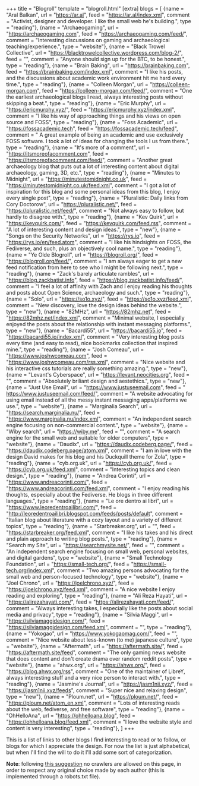 +++
title = "Blogroll"
template = "blogroll.html"
[extra]
blogs = [
    {name = "Aral Balkan", url = "https://ar.al", feed = "https://ar.al/index.xml", comment = "Activist, designer and developer. I like the small web he's building.", type = "reading"},
    {name = "Archaeogaming", url = "https://archaeogaming.com", feed = "https://archaeogaming.com/feed/", comment = "Interesting discussions on gaming and archaeological teaching/experience.", type = "website"},
    {name = "Black Trowel Collective", url = "https://blacktrowelcollective.wordpress.com/blog-2/", feed = "", comment = "Anyone should sign up for the BTC, to be honest.", type = "reading"},
    {name = "Brain Baking", url = "https://brainbaking.com", feed = "https://brainbaking.com/index.xml", comment = "I like his posts, and the discussions about academic work environment hit me hard every time.", type = "reading"},
    {name = "Colleen Morgan", url = "https://colleen-morgan.com", feed = "https://colleen-morgan.com/feed/", comment = "One the earliest archaeological blogs I read, always interesting posts without skipping a beat.", type = "reading"},
    {name = "Eric Murphy", url = "https://ericmurphy.xyz/", feed = "https://ericmurphy.xyz/index.xml", comment = "I like his way of approaching things and his views on open source and FOSS", type = "reading"},
    {name = "Foss Academic", url = "https://fossacademic.tech", feed = "https://fossacademic.tech/feed", comment = " A great example of being an academic and use exclusively FOSS software. I took a lot of ideas for changing the tools I us from there.", type = "reading"},
    {name = "It's more of a comment", url = "https://itsmoreofacomment.com", feed = "https://itsmoreofacomment.com/feed/", comment = "Another great archaeology blog that puts out a lot of interesting content about digital archaeology, gaming, 3D, etc.", type = "reading"},
    {name = "Minutes to Midnight", url = "https://minutestomidnight.co.uk", feed = "https://minutestomidnight.co.uk/feed.xml", comment = "I got a lot of inspiration for this blog and some personal ideas from this blog, I enjoy every single post", type = "reading"},
    {name = "Pluralistic: Daily links from Cory Doctorow", url = "https://pluralistic.net/", feed = "https://pluralistic.net/feed/", comment = "Not always easy to follow, but hardly to disagree with.", type = "reading"},
    {name = "Kev Quirk", url = "https://kevquirk.com/", feed = "https://kevquirk.com/feed.rss", comment = "A lot of interesting content and design ideas.", type = "new"},
    {name = "Songs on the Security Networks", url = "https://rys.io", feed = "https://rys.io/en/feed.atom", comment = "I like his hindsights on FOSS, the Fediverse, and such, plus an objectively cool name.", type = "reading"},
    {name = "Ye Olde Blogroll", url = "https://blogroll.org/", feed = "https://blogroll.org/feed/", comment = "I am always eager to get a new feed notification from here to see who I might be following next.", type = "reading"},
    {name = "Zack's barely articulate rambles", url = "https://blog.zackbatist.info", feed = "https://blog.zackbatist.info/feed/", comment = "I feel a lot of affinity with Zach and I enjoy reading his thoughts and posts about Open Science, archaeology and such.", type = "reading"},
    {name = "Solo", url = "https://so1o.xyz/", feed = "https://so1o.xyz/feed.xml", comment = "New discovery, love the design ideas behind the website.", type = "new"},
    {name = "82MHz", url = "https://82mhz.net", feed = "https://82mhz.net/index.xml", comment = "Minimal website, I especially enjoyed the posts about the relationship with instant messaging platforms.", type = "new"},
    {name = "Bacardi55", url = "https://bacardi55.io", feed = "https://bacardi55.io/index.xml", comment = "Very interesting blog posts every time (and easy to read), nice bookmarks collection that inspired mine.", type = "reading"},
    {name = "Josh Comeau", url = "https://www.joshwcomeau.com", feed = "https://www.joshwcomeau.com/rss.xml", comment = "Nice website and his interactive css tutorials are really something amazing.", type = "new"},
    {name = "Levant's Cyberspace", url = "https://levant.neocities.org", feed = "", comment = "Absolutely briliant design and aestethics.", type = "new"},
    {name = "Just Use Email", url = "https://www.justuseemail.com", feed = " https://www.justuseemail.com/feed/", comment = "A website advocating for using email instead of all the messy instant messaging apps/platforms we use.", type = "website"},
    {name = "Marginalia Search", url = "https://search.marginalia.nu/", feed = "https://www.marginalia.nu/index.xml", comment = "An independent search engine focusing on non-commercial content.", type = "website"},
    {name = "Wiby search", url = "https://wiby.me", feed = "", comment = "A search engine for the small web and suitable for older computers", type = "website"},
    {name = "Daudix", url = "https://daudix.codeberg.page/", feed = "https://daudix.codeberg.page/atom.xml", comment = "I am in love with the design David makes for his blog and his Duckquill theme for Zola", type = "reading"},
    {name = "cyb.org.uk", url = "https://cyb.org.uk/", feed = "https://cyb.org.uk/feed.xml", comment = "Interesting topics and clean design.", type = "reading"},
    {name = "Andrea Corinti", url = "https://www.andreacorinti.com/", feed = "https://www.andreacorinti.com/feed.xml", comment = "I enjoy reading his thoughts, especially about the Fediverse. He blogs in three different languages.", type = "reading"},
    {name = "Le ore dentro ai libri", url = "https://www.leoredentroailibri.com/", feed = "http://leoredentroailibri.blogspot.com/feeds/posts/default", comment = "Italian blog about literature with a cozy layout and a variety of different topics", type = "reading"},
    {name = "Starbreaker.org", url = "", feed = "https://starbreaker.org/feed.xml", comment = "I like his takes and his direct and plain approach to writing blog posts.", type = "reading"},
    {name = "Search my Site", url = "https://searchmysite.net/", feed = "", comment = "An independent search engine focusing on small web, personal websites, and digital gardens", type = "website"},
    {name = "Small Technology Foundation", url = "https://small-tech.org/", feed = "https://small-tech.org/index.xml", comment = "Two amazing persons advocating for the small web and person-focused technology", type = "website"},
    {name = "Joel Chrono", url = "https://joelchrono.xyz/", feed = "https://joelchrono.xyz/feed.xml", comment = "A nice website I enjoy reading and exploring", type = "reading"},
    {name = "Ali Reza Hayati", url = "https://alirezahayati.com/", feed = "https://alirezahayati.com/feed/", comment = "Always interesting takes, I especially like the posts about social media and privacy", type = "reading"},
    {name = "Silvia Maggi", url = "https://silviamaggidesign.com/", feed = "https://silviamaggidesign.com/feed.xml", comment = "", type = "reading"},
    {name = "Yokogao", url = "https://www.yokogaomag.com/", feed = "", comment = "Nice website about less-known (to me) japanese culture", type = "website"},
    {name = "Aftermath", url = "https://aftermath.site/", feed = "https://aftermath.site/feed", comment = "The only gaming news website that does content and don't create drama over random reddit posts", type = "website"},
    {name = "ahwx.org", url = "https://ahwx.org/", feed = "https://blog.ahwx.org/rss", comment = "One of the maintainer of LibreY, always interesting stuff and a very nice person to interact with.", type = "reading"},
    {name = "Jasmine's Journal", url = "https://jasm1nii.xyz/", feed = "https://jasm1nii.xyz/feeds", comment = "Super nice and relaxing design", type = "new"},
    {name = "Ploum.net", url = "https://ploum.net/", feed = "https://ploum.net/atom_en.xml", comment = "Lots of interesting reads about the web, fediverse, and free software", type = "reading"},
    {name = "OhHelloAna", url = "https://ohhelloana.blog", feed = "https://ohhelloana.blog/feed.xml", comment = "I love the website style and content is very interesting", type = "reading"},
]
+++

This is a list of links to other blogs I find interesting to read or to follow, or blogs for which I appreciate the design. For now the list is just alphabetical, but when I'll find the will to do it I'll add some sort of categorization.

**Note**: following [this suggestion](https://starbreaker.org/links/) no crawlers are allowed on this page, in order to respect any original choice made by each author (this is implemented through a robots.txt file).
